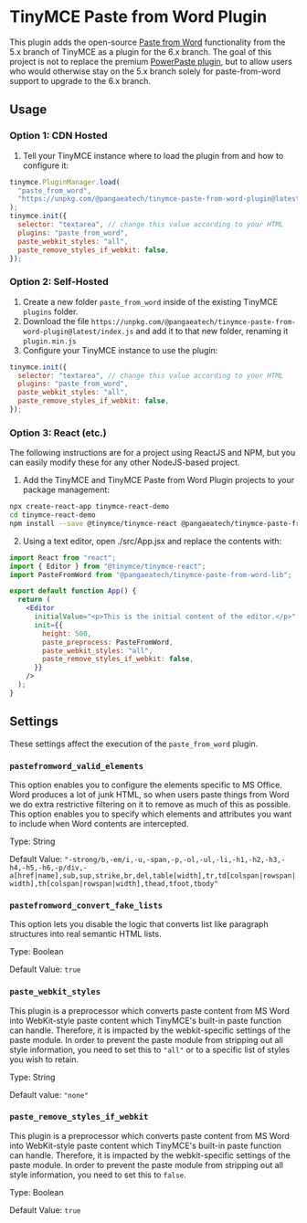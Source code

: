 # TinyMCE Paste from Word Plugin

This plugin adds the open-source [Paste from Word](https://www.tiny.cloud/docs/plugins/opensource/paste/) functionality from the 5.x branch of TinyMCE as a plugin for the 6.x branch. The goal of this project is not to replace the premium [PowerPaste plugin](https://www.tiny.cloud/tinymce/features/powerpaste/), but to allow users who would otherwise stay on the 5.x branch solely for paste-from-word support to upgrade to the 6.x branch.

## Usage

### Option 1: CDN Hosted

1. Tell your TinyMCE instance where to load the plugin from and how to configure it:

```js
tinymce.PluginManager.load(
  "paste_from_word",
  "https://unpkg.com/@pangaeatech/tinymce-paste-from-word-plugin@latest/index.js",
);
tinymce.init({
  selector: "textarea", // change this value according to your HTML
  plugins: "paste_from_word",
  paste_webkit_styles: "all",
  paste_remove_styles_if_webkit: false,
});
```

### Option 2: Self-Hosted

1. Create a new folder `paste_from_word` inside of the existing TinyMCE `plugins` folder.
2. Download the file `https://unpkg.com/@pangaeatech/tinymce-paste-from-word-plugin@latest/index.js` and add it to that new folder, renaming it `plugin.min.js`
3. Configure your TinyMCE instance to use the plugin:

```js
tinymce.init({
  selector: "textarea", // change this value according to your HTML
  plugins: "paste_from_word",
  paste_webkit_styles: "all",
  paste_remove_styles_if_webkit: false,
});
```

### Option 3: React (etc.)

The following instructions are for a project using ReactJS and NPM, but you can
easily modify these for any other NodeJS-based project.

1. Add the TinyMCE and TinyMCE Paste from Word Plugin projects to your package management:

```bash
npx create-react-app tinymce-react-demo
cd tinymce-react-demo
npm install --save @tinymce/tinymce-react @pangaeatech/tinymce-paste-from-word-lib
```

2. Using a text editor, open ./src/App.jsx and replace the contents with:

```jsx
import React from "react";
import { Editor } from "@tinymce/tinymce-react";
import PasteFromWord from "@pangaeatech/tinymce-paste-from-word-lib";

export default function App() {
  return (
    <Editor
      initialValue="<p>This is the initial content of the editor.</p>"
      init={{
        height: 500,
        paste_preprocess: PasteFromWord,
        paste_webkit_styles: "all",
        paste_remove_styles_if_webkit: false,
      }}
    />
  );
}
```

## Settings

These settings affect the execution of the `paste_from_word` plugin.

### `pastefromword_valid_elements`

This option enables you to configure the elements specific to MS Office. Word produces a lot of junk HTML, so when users paste things from Word we do extra restrictive filtering on it to remove as much of this as possible. This option enables you to specify which elements and attributes you want to include when Word contents are intercepted.

Type: String

Default Value: `"-strong/b,-em/i,-u,-span,-p,-ol,-ul,-li,-h1,-h2,-h3,-h4,-h5,-h6,-p/div,-a[href|name],sub,sup,strike,br,del,table[width],tr,td[colspan|rowspan|width],th[colspan|rowspan|width],thead,tfoot,tbody"`

### `pastefromword_convert_fake_lists`

This option lets you disable the logic that converts list like paragraph structures into real semantic HTML lists.

Type: Boolean

Default Value: `true`

### `paste_webkit_styles`

This plugin is a preprocessor which converts paste content from MS Word into WebKit-style paste content which TinyMCE's built-in paste function can handle. Therefore, it is impacted by the webkit-specific settings of the paste module. In order to prevent the paste module from stripping out all style information, you need to set this to `"all"` or to a specific list of styles you wish to retain.

Type: String

Default value: `"none"`

### `paste_remove_styles_if_webkit`

This plugin is a preprocessor which converts paste content from MS Word into WebKit-style paste content which TinyMCE's built-in paste function can handle. Therefore, it is impacted by the webkit-specific settings of the paste module. In order to prevent the paste module from stripping out all style information, you need to set this to `false`.

Type: Boolean

Default Value: `true`
